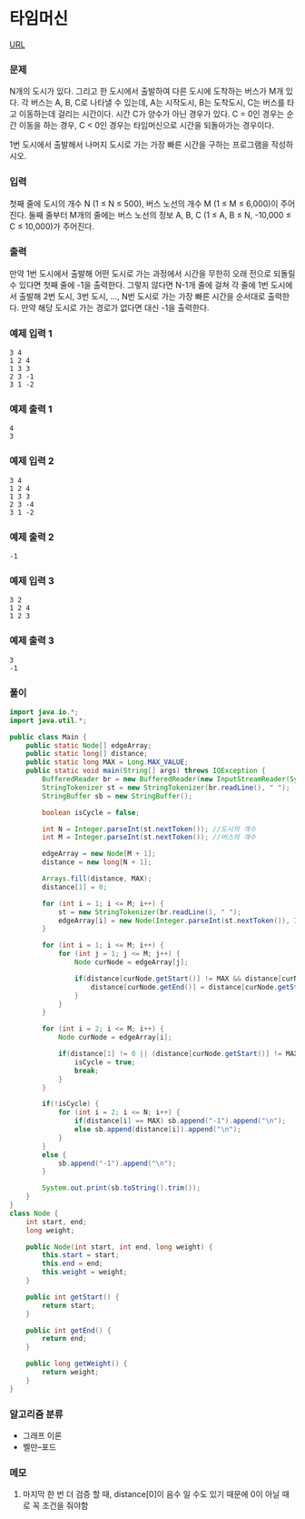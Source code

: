 타임머신
=============
[URL](https://www.acmicpc.net/problem//11657)

### 문제
N개의 도시가 있다. 그리고 한 도시에서 출발하여 다른 도시에 도착하는 버스가 M개 있다. 각 버스는 A, B, C로 나타낼 수 있는데, A는 시작도시, B는 도착도시, C는 버스를 타고 이동하는데 걸리는 시간이다. 시간 C가 양수가 아닌 경우가 있다. C = 0인 경우는 순간 이동을 하는 경우, C < 0인 경우는 타임머신으로 시간을 되돌아가는 경우이다.

1번 도시에서 출발해서 나머지 도시로 가는 가장 빠른 시간을 구하는 프로그램을 작성하시오.

### 입력
첫째 줄에 도시의 개수 N (1 ≤ N ≤ 500), 버스 노선의 개수 M (1 ≤ M ≤ 6,000)이 주어진다. 둘째 줄부터 M개의 줄에는 버스 노선의 정보 A, B, C (1 ≤ A, B ≤ N, -10,000 ≤ C ≤ 10,000)가 주어진다. 

### 출력
만약 1번 도시에서 출발해 어떤 도시로 가는 과정에서 시간을 무한히 오래 전으로 되돌릴 수 있다면 첫째 줄에 -1을 출력한다. 그렇지 않다면 N-1개 줄에 걸쳐 각 줄에 1번 도시에서 출발해 2번 도시, 3번 도시, ..., N번 도시로 가는 가장 빠른 시간을 순서대로 출력한다. 만약 해당 도시로 가는 경로가 없다면 대신 -1을 출력한다.

### 예제 입력 1
```
3 4
1 2 4
1 3 3
2 3 -1
3 1 -2
```

### 예제 출력 1
```
4
3
```

### 예제 입력 2
```
3 4
1 2 4
1 3 3
2 3 -4
3 1 -2
```

### 예제 출력 2
```
-1
```

### 예제 입력 3
```
3 2
1 2 4
1 2 3
```

### 예제 출력 3
```
3
-1
```

### 풀이
```java
import java.io.*;
import java.util.*;

public class Main {
    public static Node[] edgeArray;
    public static long[] distance;
    public static long MAX = Long.MAX_VALUE;
    public static void main(String[] args) throws IOException {
        BufferedReader br = new BufferedReader(new InputStreamReader(System.in));
        StringTokenizer st = new StringTokenizer(br.readLine(), " ");
        StringBuffer sb = new StringBuffer();

        boolean isCycle = false;

        int N = Integer.parseInt(st.nextToken()); //도시의 개수
        int M = Integer.parseInt(st.nextToken()); //버스의 개수

        edgeArray = new Node[M + 1];
        distance = new long[N + 1];

        Arrays.fill(distance, MAX);
        distance[1] = 0;

        for (int i = 1; i <= M; i++) {
            st = new StringTokenizer(br.readLine(), " ");
            edgeArray[i] = new Node(Integer.parseInt(st.nextToken()), Integer.parseInt(st.nextToken()), Integer.parseInt(st.nextToken()));
        }

        for (int i = 1; i <= M; i++) {
            for (int j = 1; j <= M; j++) {
                Node curNode = edgeArray[j];

                if(distance[curNode.getStart()] != MAX && distance[curNode.getEnd()] > distance[curNode.getStart()] + curNode.getWeight()) {
                    distance[curNode.getEnd()] = distance[curNode.getStart()] + curNode.getWeight();
                }
            }
        }

        for (int i = 2; i <= M; i++) {
            Node curNode = edgeArray[i];

            if(distance[1] != 0 || (distance[curNode.getStart()] != MAX && distance[curNode.getEnd()] > distance[curNode.getStart()] + curNode.getWeight())) {
                isCycle = true;
                break;
            }
        }

        if(!isCycle) {
            for (int i = 2; i <= N; i++) {
                if(distance[i] == MAX) sb.append("-1").append("\n");
                else sb.append(distance[i]).append("\n");
            }
        }
        else {
            sb.append("-1").append("\n");
        }

        System.out.print(sb.toString().trim());
    }
}
class Node {
    int start, end;
    long weight;

    public Node(int start, int end, long weight) {
        this.start = start;
        this.end = end;
        this.weight = weight;
    }

    public int getStart() {
        return start;
    }

    public int getEnd() {
        return end;
    }

    public long getWeight() {
        return weight;
    }
}

```

### 알고리즘 분류 
- 그래프 이론
- 벨만–포드

### 메모
1. 마지막 한 번 더 검증 할 때, distance[0]이 음수 일 수도 있기 때문에 0이 아닐 때로 꼭 조건을 줘야함
